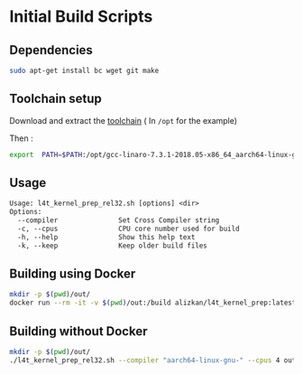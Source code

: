 # Initial Build Scripts

## Dependencies

```sh
sudo apt-get install bc wget git make
```

## Toolchain setup

Download and extract the [toolchain](https://releases.linaro.org/components/toolchain/binaries/7.3-2018.05/aarch64-linux-gnu/gcc-linaro-7.3.1-2018.05-x86_64_aarch64-linux-gnu.tar.xz) ( In `/opt` for the example)

Then :

```sh
export  PATH=$PATH:/opt/gcc-linaro-7.3.1-2018.05-x86_64_aarch64-linux-gnu/bin
```

## Usage

```txt
Usage: l4t_kernel_prep_rel32.sh [options] <dir>
Options:
  --compiler               Set Cross Compiler string
  -c, --cpus               CPU core number used for build
  -h, --help               Show this help text
  -k, --keep               Keep older build files
```

## Building using Docker

```sh
mkdir -p $(pwd)/out/
docker run --rm -it -v $(pwd)/out:/build alizkan/l4t_kernel_prep:latest --cpus 4
```

## Building without Docker

```sh
mkdir -p $(pwd)/out/
./l4t_kernel_prep_rel32.sh --compiler "aarch64-linux-gnu-" --cpus 4 out/
```
